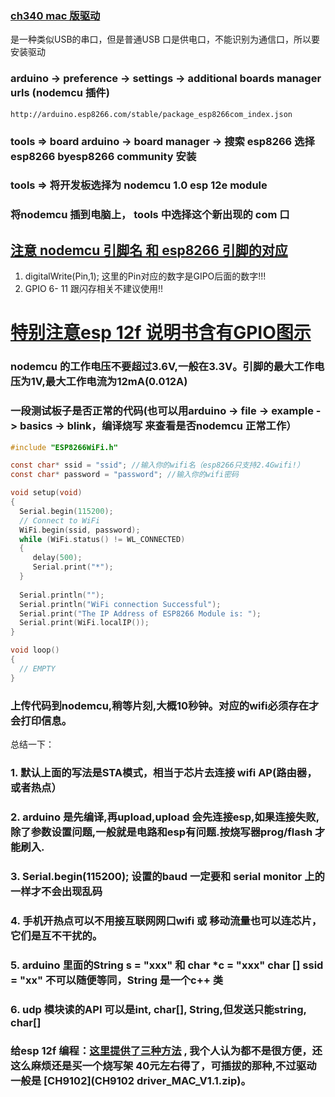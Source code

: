 

### [ch340 mac 版驱动](https://github.com/adrianmihalko/ch340g-ch34g-ch34x-mac-os-x-driver/raw/master/CH34x_Install_V1.5.pkg) 
是一种类似USB的串口，但是普通USB 口是供电口，不能识别为通信口，所以要安装驱动

### arduino -> preference -> settings -> additional boards manager urls (nodemcu 插件) 
``` http://arduino.esp8266.com/stable/package_esp8266com_index.json ```
### tools => board arduino -> board manager -> 搜索 esp8266 选择 esp8266 byesp8266 community 安装

### tools => 将开发板选择为 nodemcu 1.0 esp 12e module
### 将nodemcu 插到电脑上， tools 中选择这个新出现的 com 口

## [注意 nodemcu 引脚名 和 esp8266 引脚的对应](http://www.taichi-maker.com/homepage/esp8266-nodemcu-iot/esp8266-nodemcu-tutorial-index/nodemcu-board/) 
1. digitalWrite(Pin,1); 这里的Pin对应的数字是GIPO后面的数字!!!
2. GPIO 6- 11 跟闪存相关不建议使用!!
# [特别注意esp 12f 说明书含有GPIO图示](https://docs.ai-thinker.com/_media/esp8266/docs/esp-12f_product_specification_zh_v1.0.pdf)
### nodemcu 的工作电压不要超过3.6V,一般在3.3V。引脚的最大工作电压为1V,最大工作电流为12mA(0.012A)
### 一段测试板子是否正常的代码(也可以用arduino -> file -> example -> basics -> blink，编译烧写 来查看是否nodemcu 正常工作）
```c
#include "ESP8266WiFi.h"

const char* ssid = "ssid"; //输入你的wifi名（esp8266只支持2.4Gwifi!）
const char* password = "password"; //输入你的wifi密码

void setup(void)
{ 
  Serial.begin(115200);
  // Connect to WiFi
  WiFi.begin(ssid, password);
  while (WiFi.status() != WL_CONNECTED) 
  {
     delay(500);
     Serial.print("*");
  }
  
  Serial.println("");
  Serial.println("WiFi connection Successful");
  Serial.print("The IP Address of ESP8266 Module is: ");
  Serial.print(WiFi.localIP());
}

void loop() 
{
  // EMPTY
}
```

### 上传代码到nodemcu,稍等片刻,大概10秒钟。对应的wifi必须存在才会打印信息。
总结一下：
### 1. 默认上面的写法是STA模式，相当于芯片去连接 wifi AP(路由器，或者热点）
### 2. arduino 是先编译,再upload,upload 会先连接esp,如果连接失败,除了参数设置问题,一般就是电路和esp有问题.按烧写器prog/flash 才能刷入.
### 3. Serial.begin(115200); 设置的baud 一定要和 serial monitor 上的 一样才不会出现乱码
### 4. 手机开热点可以不用接互联网网口wifi 或 移动流量也可以连芯片，它们是互不干扰的。
### 5. arduino 里面的String s = "xxx" 和 char *c = "xxx" char [] ssid = "xx" 不可以随便等同，String 是一个c++ 类
### 6. udp 模块读的API 可以是int, char[], String,但发送只能string, char[]

### 给esp 12f 编程：[这里提供了三种方法](https://www.youtube.com/watch?v=_iX67plFeLs&t=99s) , 我个人认为都不是很方便，还这么麻烦还是买一个烧写架 40元左右得了，可插拔的那种,不过驱动一般是 [CH9102](CH9102 driver_MAC_V1.1.zip)。
